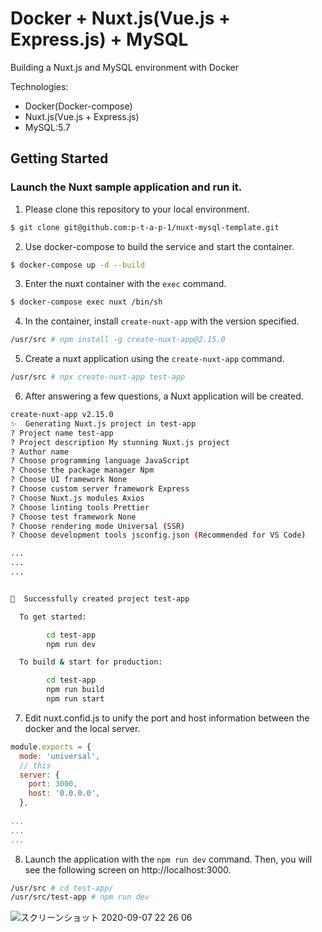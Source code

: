 # Docker + Nuxt.js(Vue.js + Express.js) + MySQL

Building a Nuxt.js and MySQL environment with Docker

Technologies:
* Docker(Docker-compose)
* Nuxt.js(Vue.js + Express.js)
* MySQL:5.7

## Getting Started

### Launch the Nuxt sample application and run it.

1. Please clone this repository to your local environment.

```bash
$ git clone git@github.com:p-t-a-p-1/nuxt-mysql-template.git
```

2. Use docker-compose to build the service and start the container.

```bash
$ docker-compose up -d --build
```

3. Enter the nuxt container with the `exec` command.

```bash
$ docker-compose exec nuxt /bin/sh
```

4. In the container, install `create-nuxt-app` with the version specified.

```bash
/usr/src # npm install -g create-nuxt-app@2.15.0
```

5. Create a nuxt application using the `create-nuxt-app` command.

```bash
/usr/src # npx create-nuxt-app test-app
```

6. After answering a few questions, a Nuxt application will be created.

```bash
create-nuxt-app v2.15.0
✨  Generating Nuxt.js project in test-app
? Project name test-app
? Project description My stunning Nuxt.js project
? Author name 
? Choose programming language JavaScript
? Choose the package manager Npm
? Choose UI framework None
? Choose custom server framework Express
? Choose Nuxt.js modules Axios
? Choose linting tools Prettier
? Choose test framework None
? Choose rendering mode Universal (SSR)
? Choose development tools jsconfig.json (Recommended for VS Code)

...
...
...


🎉  Successfully created project test-app

  To get started:

        cd test-app
        npm run dev

  To build & start for production:

        cd test-app
        npm run build
        npm run start

```

7. Edit nuxt.confid.js to unify the port and host information between the docker and the local server.

```nuxt.confid.js
module.exports = {
  mode: 'universal',
  // this
  server: {
    port: 3000,
    host: '0.0.0.0',
  },
  
...
...
...

```

8. Launch the application with the `npm run dev` command. Then, you will see the following screen on http://localhost:3000.

```bash
/usr/src # cd test-app/
/usr/src/test-app # npm run dev
```

![スクリーンショット 2020-09-07 22 26 06](https://user-images.githubusercontent.com/51960141/92396268-b93a1500-f15f-11ea-879d-e0d636e4f5d3.png)

